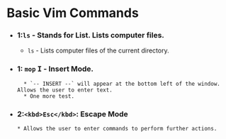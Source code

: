 # Basic Vim Commands

* ### 1:`ls` - Stands for List. Lists computer files.
	* `ls` - Lists computer files of the current directory.
* ### 1: `mop` <kbd>I</kbd> - Insert Mode.
        * `-- INSERT --` will appear at the bottom left of the window. Allows the user to enter text. 
        * One more test.
* ### 2:`<kbd>Esc</kbd>`: Escape Mode
      * Allows the user to enter commands to perform further actions.
